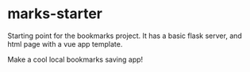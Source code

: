 # marks-starter

Starting point for the bookmarks project. It has a basic flask server, and html page with a vue app template.

Make a cool local bookmarks saving app!
